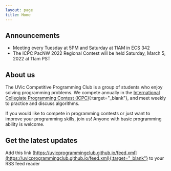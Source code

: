```yaml
---
layout: page
title: Home
---
```


## Announcements
- Meeting every Tuesday at 5PM and Saturday at 11AM in ECS 342
- The ICPC PacNW 2022 Regional Contest will be held Saturday, March 5, 2022 at 11am PST 

## About us
The UVic Competitive Programming Club is a group of students who enjoy solving programming problems. We compete annually in the [International Collegiate Programming Contest (ICPC)](https://icpc.global/){:target="_blank"}, and meet weekly to practice and discuss algorithms.

If you would like to compete in programming contests or just want to improve your programming skills, join us! Anyone with basic programming ability is welcome.

## Get the latest updates

Add this link [https://uvicprogrammingclub.github.io/feed.xml](https://uvicprogrammingclub.github.io/feed.xml){:target="_blank"} to your RSS feed reader